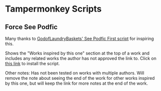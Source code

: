 # Tampermonkey Scripts

## Force See Podfic

Many thanks to [GodofLaundryBaskets' See Podfic First script](https://github.com/godoflaundry/fandom-scripts/tree/master/tapermonkey) for inspiring this.

Shows the "Works inspired by this one" section at the top of a work and includes any related works the author has not approved the link to. Click on [this link](https://github.com/sunkitten-shash/fandom-scripts/raw/main/tampermonkey/force-see-podfic.pub.user.js) to install the script.

Other notes: Has not been tested on works with multiple authors. Will remove the note about seeing the end of the work for other works inspired by this one, but will keep the link for more notes at the end of the work.
